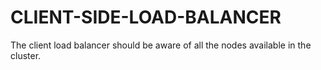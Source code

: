 # CLIENT-SIDE-LOAD-BALANCER
The client load balancer should be aware of all the nodes available in the cluster.
